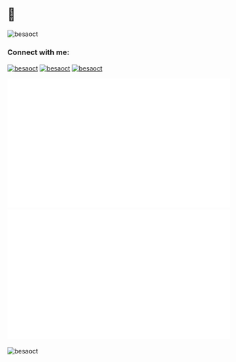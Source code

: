#  👋

<p align="left"> <img src="https://komarev.com/ghpvc/?username=besaoct&label=Profile%20views&color=0e75b6&style=flat" alt="besaoct" /> </p>

<h3 align="left">Connect with me:</h3>
<p align="left">
<a href="https://twitter.com/besaoct"  target="blank">
 <img align="center" src="https://img.shields.io/badge/X-000000?style=for-the-badge&logo=x&logoColor=white" left="5" alt="besaoct"  /></a>
<a href="https://linkedin.com/in/besaoct" target="blank"><img align="center" src="https://img.shields.io/badge/LinkedIn-0077B5?style=for-the-badge&logo=linkedin&logoColor=white" alt="besaoct" /></a>
<a href="https://www.leetcode.com/besaoct" target="blank"><img align="center" src="https://img.shields.io/badge/-LeetCode-FFA116?style=for-the-badge&logo=LeetCode&logoColor=black" alt="besaoct" /></a>
</p>


<a href="https://github.com/besaoct/github-stats">
<img src="https://github.com/besaoct/github-stats/blob/master/generated/overview.svg#gh-dark-mode-only" />
<img src="https://github.com/besaoct/github-stats/blob/master/generated/languages.svg#gh-dark-mode-only" />
</a>

<!--
<p><img align="left" src="https://github-readme-stats.vercel.app/api/top-langs?username=besaoct&show_icons=true&locale=en&layout=compact" alt="besaoct" /></p>
<p>&nbsp;<img align="center" src="https://github-readme-stats.vercel.app/api?username=besaoct&show_icons=true&locale=en" alt="besaoct" /></p>
-->

<p><img align="center" src="https://github-readme-streak-stats.herokuapp.com/?user=besaoct&" alt="besaoct" /></p>

<!--
**besaoct/Besaoct** is a ✨ _special_ ✨ repository because its `README.md` (this file) appears on your GitHub profile.

Here are some ideas to get you started:

- 🔭 I’m currently working on ...
- 🌱 I’m currently learning ...
- 👯 I’m looking to collaborate on ...
- 🤔 I’m looking for help with ...
- 💬 Ask me about ...
- 📫 How to reach me: ...
- 😄 Pronouns: ...
- ⚡ Fun fact: ...
-->

